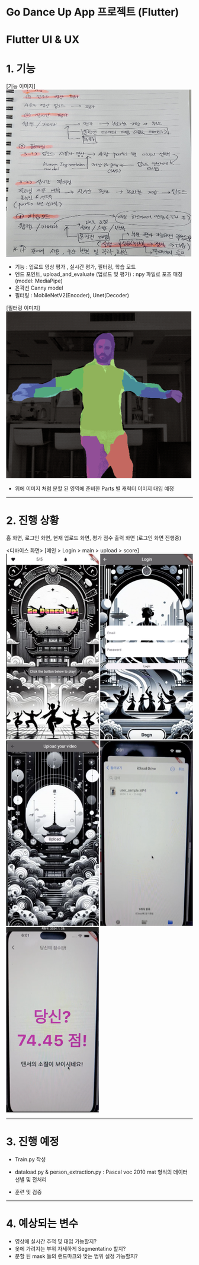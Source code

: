 # Go Dance Up App 프로젝트 (Flutter)
# Flutter UI & UX

# 1. 기능
[기능 이미지]
<img src="./images/flutter.png" width="500" height="450"/>

* 기능 : 업로드 영상 평가 , 실시간 평가, 필터링, 학습 모드
* 엔드 포인트, upload_and_evaluate (업로드 및 평가) : npy 파일로 포즈 매칭 (model: MediaPipe)
* 윤곽선 Canny model
* 필터링 : MobileNetV2(Encoder), Unet(Decoder)

[필터링 이미지]
<img src="./images/humanseg.png" width="500" height="450"/>

* 위에 이미지 처럼 분할 된 영역에 준비한 Parts 별 캐릭터 이미지 대입 예정

---

# 2. 진행 상황

홈 화면, 로그인 화면, 현재 업로드 화면, 평가 점수 출력 화면 (로그인 화면 진행중)

<디바이스 화면>
[메인 > Login > main > upload > score]
<img src="./images/main.png" width="250" height="500"/>
<img src="./images/login.png" width="250" height="500"/>
<img src="./images/upload.png" width="250" height="500"/>
<img src="./images/file.png" width="250" height="500"/>
<img src="./images/score.png" width="250" height="500"/>

---

# 3. 진행 예정

* Train.py 작성

* dataload.py & person_extraction.py : Pascal voc 2010 mat 형식의 데이터 선별 및 전처리

* 훈련 및 검증

---

# 4. 예상되는 변수

* 영상에 실시간 추적 및 대입 가능할지?
* 옷에 가려지는 부위 자세하게 Segmentatino 할지?
* 분할 된 mask 들의 랜드마크와 맞는 범위 설정 가능할지?

